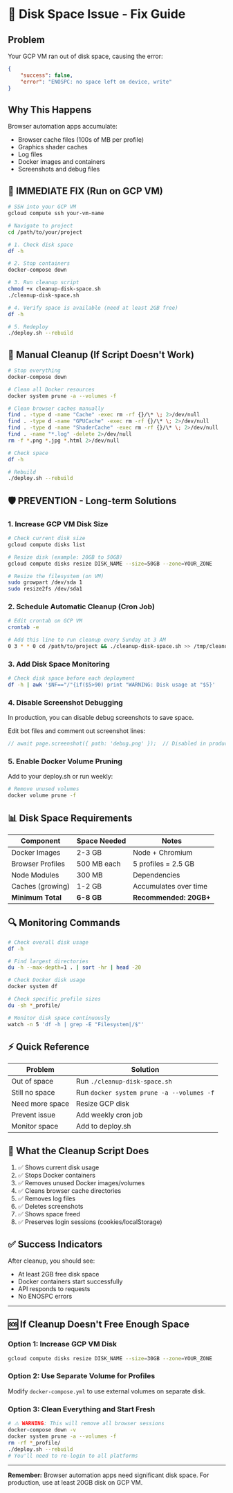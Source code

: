 # 💾 Disk Space Issue - Fix Guide

## Problem
Your GCP VM ran out of disk space, causing the error:
```json
{
    "success": false,
    "error": "ENOSPC: no space left on device, write"
}
```

## Why This Happens
Browser automation apps accumulate:
- Browser cache files (100s of MB per profile)
- Graphics shader caches
- Log files
- Docker images and containers
- Screenshots and debug files

## 🚨 IMMEDIATE FIX (Run on GCP VM)

```bash
# SSH into your GCP VM
gcloud compute ssh your-vm-name

# Navigate to project
cd /path/to/your/project

# 1. Check disk space
df -h

# 2. Stop containers
docker-compose down

# 3. Run cleanup script
chmod +x cleanup-disk-space.sh
./cleanup-disk-space.sh

# 4. Verify space is available (need at least 2GB free)
df -h

# 5. Redeploy
./deploy.sh --rebuild
```

## 🔧 Manual Cleanup (If Script Doesn't Work)

```bash
# Stop everything
docker-compose down

# Clean all Docker resources
docker system prune -a --volumes -f

# Clean browser caches manually
find . -type d -name "Cache" -exec rm -rf {}/\* \; 2>/dev/null
find . -type d -name "GPUCache" -exec rm -rf {}/\* \; 2>/dev/null
find . -type d -name "ShaderCache" -exec rm -rf {}/\* \; 2>/dev/null
find . -name "*.log" -delete 2>/dev/null
rm -f *.png *.jpg *.html 2>/dev/null

# Check space
df -h

# Rebuild
./deploy.sh --rebuild
```

## 🛡️ PREVENTION - Long-term Solutions

### 1. **Increase GCP VM Disk Size**
```bash
# Check current disk size
gcloud compute disks list

# Resize disk (example: 20GB to 50GB)
gcloud compute disks resize DISK_NAME --size=50GB --zone=YOUR_ZONE

# Resize the filesystem (on VM)
sudo growpart /dev/sda 1
sudo resize2fs /dev/sda1
```

### 2. **Schedule Automatic Cleanup (Cron Job)**
```bash
# Edit crontab on GCP VM
crontab -e

# Add this line to run cleanup every Sunday at 3 AM
0 3 * * 0 cd /path/to/project && ./cleanup-disk-space.sh >> /tmp/cleanup.log 2>&1
```

### 3. **Add Disk Space Monitoring**
```bash
# Check disk space before each deployment
df -h | awk '$NF=="/"{if($5>90) print "WARNING: Disk usage at "$5}'
```

### 4. **Disable Screenshot Debugging**
In production, you can disable debug screenshots to save space.

Edit bot files and comment out screenshot lines:
```javascript
// await page.screenshot({ path: 'debug.png' });  // Disabled in production
```

### 5. **Enable Docker Volume Pruning**
Add to your deploy.sh or run weekly:
```bash
# Remove unused volumes
docker volume prune -f
```

## 📊 Disk Space Requirements

| Component | Space Needed | Notes |
|-----------|--------------|-------|
| Docker Images | 2-3 GB | Node + Chromium |
| Browser Profiles | 500 MB each | 5 profiles = 2.5 GB |
| Node Modules | 300 MB | Dependencies |
| Caches (growing) | 1-2 GB | Accumulates over time |
| **Minimum Total** | **6-8 GB** | **Recommended: 20GB+** |

## 🔍 Monitoring Commands

```bash
# Check overall disk usage
df -h

# Find largest directories
du -h --max-depth=1 . | sort -hr | head -20

# Check Docker disk usage
docker system df

# Check specific profile sizes
du -sh *_profile/

# Monitor disk space continuously
watch -n 5 'df -h | grep -E "Filesystem|/$"'
```

## ⚡ Quick Reference

| Problem | Solution |
|---------|----------|
| Out of space | Run `./cleanup-disk-space.sh` |
| Still no space | Run `docker system prune -a --volumes -f` |
| Need more space | Resize GCP disk |
| Prevent issue | Add weekly cron job |
| Monitor space | Add to deploy.sh |

## 🎯 What the Cleanup Script Does

1. ✅ Shows current disk usage
2. ✅ Stops Docker containers
3. ✅ Removes unused Docker images/volumes
4. ✅ Cleans browser cache directories
5. ✅ Removes log files
6. ✅ Deletes screenshots
7. ✅ Shows space freed
8. ✅ Preserves login sessions (cookies/localStorage)

## ✅ Success Indicators

After cleanup, you should see:
- At least 2GB free disk space
- Docker containers start successfully
- API responds to requests
- No ENOSPC errors

---

## 🆘 If Cleanup Doesn't Free Enough Space

### Option 1: Increase GCP VM Disk
```bash
gcloud compute disks resize DISK_NAME --size=30GB --zone=YOUR_ZONE
```

### Option 2: Use Separate Volume for Profiles
Modify `docker-compose.yml` to use external volumes on separate disk.

### Option 3: Clean Everything and Start Fresh
```bash
# ⚠️ WARNING: This will remove all browser sessions
docker-compose down -v
docker system prune -a --volumes -f
rm -rf *_profile/
./deploy.sh --rebuild
# You'll need to re-login to all platforms
```

---

**Remember:** Browser automation apps need significant disk space. For production, use at least 20GB disk on GCP VM.

